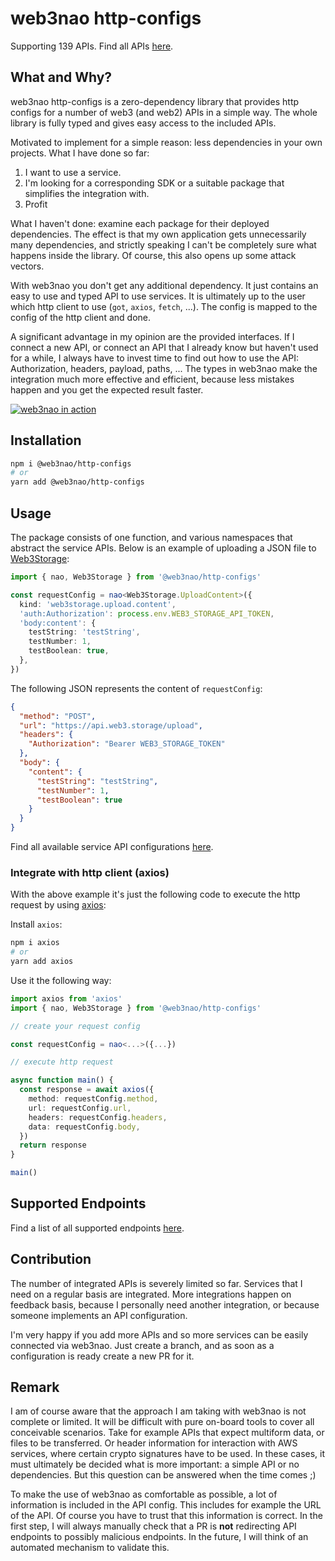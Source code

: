 # web3nao http-configs

Supporting 139 APIs. Find all APIs [here](https://github.com/web3nao/web3nao/tree/main/docs).

## What and Why?

web3nao http-configs is a zero-dependency library that provides http configs for a number of web3 (and web2) APIs in a simple way. The whole library is fully typed and gives easy access to the included APIs.

Motivated to implement for a simple reason: less dependencies in your own projects. What I have done so far:

1. I want to use a service.
2. I'm looking for a corresponding SDK or a suitable package that simplifies the integration with.
3. Profit

What I haven't done: examine each package for their deployed dependencies. The effect is that my own application gets unnecessarily many dependencies, and strictly speaking I can't be completely sure what happens inside the library. Of course, this also opens up some attack vectors.

With web3nao you don't get any additional dependency. It just contains an easy to use and typed API to use services. It is ultimately up to the user which http client to use (`got`, `axios`, `fetch`, ...). The config is mapped to the config of the http client and done.

A significant advantage in my opinion are the provided interfaces. If I connect a new API, or connect an API that I already know but haven't used for a while, I always have to invest time to find out how to use the API: Authorization, headers, payload, paths, ... The types in web3nao make the integration much more effective and efficient, because less mistakes happen and you get the expected result faster.

[![web3nao in action](https://img.youtube.com/vi/icKIxm2hwPI/0.jpg)](https://www.youtube.com/watch?v=icKIxm2hwPI '@web3nao/http-configs')

## Installation

```bash
npm i @web3nao/http-configs
# or
yarn add @web3nao/http-configs
```

## Usage

The package consists of one function, and various namespaces that abstract the service APIs. Below is an example of uploading a JSON file to [Web3Storage](https://web3.storage/):

```ts
import { nao, Web3Storage } from '@web3nao/http-configs'

const requestConfig = nao<Web3Storage.UploadContent>({
  kind: 'web3storage.upload.content',
  'auth:Authorization': process.env.WEB3_STORAGE_API_TOKEN,
  'body:content': {
    testString: 'testString',
    testNumber: 1,
    testBoolean: true,
  },
})
```

The following JSON represents the content of `requestConfig`:

```json
{
  "method": "POST",
  "url": "https://api.web3.storage/upload",
  "headers": {
    "Authorization": "Bearer WEB3_STORAGE_TOKEN"
  },
  "body": {
    "content": {
      "testString": "testString",
      "testNumber": 1,
      "testBoolean": true
    }
  }
}
```

Find all available service API configurations [here](./src/configs/).

### Integrate with http client (axios)

With the above example it's just the following code to execute the http request by using [axios](https://axios-http.com/):

Install `axios`:

```bash
npm i axios
# or
yarn add axios
```

Use it the following way:

```ts
import axios from 'axios'
import { nao, Web3Storage } from '@web3nao/http-configs'

// create your request config

const requestConfig = nao<...>({...})

// execute http request

async function main() {
  const response = await axios({
    method: requestConfig.method,
    url: requestConfig.url,
    headers: requestConfig.headers,
    data: requestConfig.body,
  })
  return response
}

main()
```

## Supported Endpoints

Find a list of all supported endpoints [here](../docs/README.md).

## Contribution

The number of integrated APIs is severely limited so far. Services that I need on a regular basis are integrated. More integrations happen on feedback basis, because I personally need another integration, or because someone implements an API configuration.

I'm very happy if you add more APIs and so more services can be easily connected via web3nao. Just create a branch, and as soon as a configuration is ready create a new PR for it.

## Remark

I am of course aware that the approach I am taking with web3nao is not complete or limited. It will be difficult with pure on-board tools to cover all conceivable scenarios. Take for example APIs that expect multiform data, or files to be transferred. Or header information for interaction with AWS services, where certain crypto signatures have to be used. In these cases, it must ultimately be decided what is more important: a simple API or no dependencies. But this question can be answered when the time comes ;)

To make the use of web3nao as comfortable as possible, a lot of information is included in the API config. This includes for example the URL of the API. Of course you have to trust that this information is correct. In the first step, I will always manually check that a PR is **not** redirecting API endpoints to possibly malicious endpoints. In the future, I will think of an automated mechanism to validate this.
